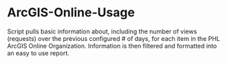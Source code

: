 # ArcGIS-Online-Usage
Script pulls basic information about, including the number of views (requests) over the previous configured # of days, for each item in the PHL ArcGIS Online Organization. Information is then filtered and formatted into an easy to use report.
